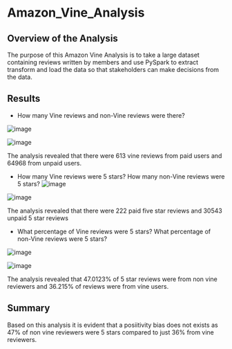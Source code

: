 # Amazon_Vine_Analysis
## Overview of the Analysis
The purpose of this Amazon Vine Analysis is to take a large dataset containing reviews written by members and use PySpark to extract transform and load the data so that stakeholders can make decisions from the data.
## Results
* How many Vine reviews and non-Vine reviews were there?

![image](https://user-images.githubusercontent.com/99148657/177040455-56223822-cf27-44ae-bc6f-cacc213f50d8.png)

![image](https://user-images.githubusercontent.com/99148657/177040481-fc22cc52-6bf2-42f7-84b6-7cce701b1dec.png)

The analysis revealed that there were 613 vine reviews from paid users and 64968 from unpaid users.
* How many Vine reviews were 5 stars? How many non-Vine reviews were 5 stars?
![image](https://user-images.githubusercontent.com/99148657/177040498-6049dd58-1014-4e78-8019-0dadbceb2f37.png)

![image](https://user-images.githubusercontent.com/99148657/177040524-530652f4-20a3-4dec-95ef-b0f85b3b16dd.png)

The analysis revealed that there were 222 paid five star reviews and 30543 unpaid 5 star reviews
* What percentage of Vine reviews were 5 stars? What percentage of non-Vine reviews were 5 stars?

![image](https://user-images.githubusercontent.com/99148657/177041060-cc690e83-97b7-4cfa-9e25-2c2e6f997a09.png)

![image](https://user-images.githubusercontent.com/99148657/177041067-94c7e0b7-9465-4680-a066-108cff7d6678.png)

The analysis revealed that 47.0123% of 5 star reviews were from non vine reviewers and 36.215% of reviews were from vine users.


## Summary
Based on this analysis it is evident that a posiitivity bias does not exists as 47% of non vine reviewers were 5 stars compared to just 36% from vine reviewers.




